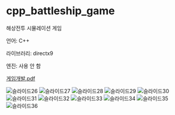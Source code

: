 # cpp_battleship_game
해상전투 시뮬레이션 게임

언어: C++

라이브러리: directx9

엔진: 사용 안 함

[게임개발.pdf](https://github.com/rkdgusdn/cpp_battleship_game/files/8954486/default.pdf)


![슬라이드26](https://user-images.githubusercontent.com/23547185/174945974-da321e32-2ab9-4772-b8a6-0c90679c7c0a.PNG)
![슬라이드27](https://user-images.githubusercontent.com/23547185/174945977-7a5b0917-129b-4fda-8290-e4ee36dd4803.PNG)
![슬라이드28](https://user-images.githubusercontent.com/23547185/174945978-36c08391-c0a2-4790-bf2c-94e133e50228.PNG)
![슬라이드29](https://user-images.githubusercontent.com/23547185/174945980-57ecec67-d21c-4e09-ad65-68b0f56af30f.PNG)
![슬라이드30](https://user-images.githubusercontent.com/23547185/174945983-33c1c470-3792-43a4-8a9b-088fd58108a6.PNG)
![슬라이드31](https://user-images.githubusercontent.com/23547185/174945984-fc81484b-5f40-43bb-aca6-1678356ed1a3.PNG)
![슬라이드32](https://user-images.githubusercontent.com/23547185/174945987-4eeb3cb9-796f-4a96-a51f-9b3c97b2a70b.PNG)
![슬라이드33](https://user-images.githubusercontent.com/23547185/174945988-ef4394bb-3a82-4e7b-9973-29f62f396edf.PNG)
![슬라이드34](https://user-images.githubusercontent.com/23547185/174945963-b7da5b38-5407-40cd-87e4-fdea015ea654.PNG)
![슬라이드35](https://user-images.githubusercontent.com/23547185/174945969-15b7abbc-40a1-4d81-a54f-f23914bfc649.PNG)
![슬라이드36](https://user-images.githubusercontent.com/23547185/174945971-865141cb-5ea0-4355-997e-eddc88418a20.PNG)
